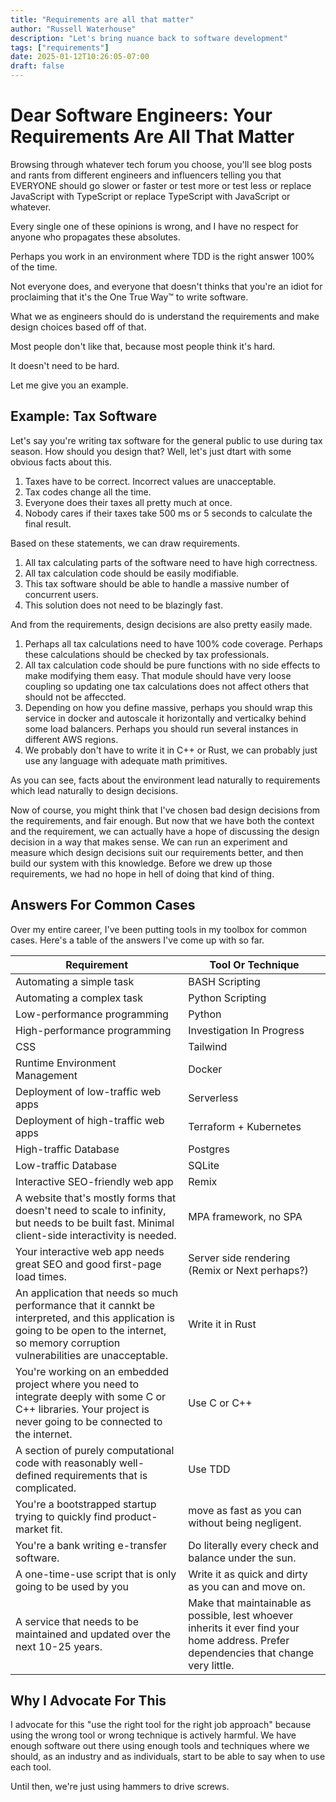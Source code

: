 ```yaml
---
title: "Requirements are all that matter"
author: "Russell Waterhouse"
description: "Let's bring nuance back to software development"
tags: ["requirements"]
date: 2025-01-12T10:26:05-07:00
draft: false
---
```


# Dear Software Engineers: Your Requirements Are All That Matter

Browsing through whatever tech forum
you choose, you'll see blog posts and
rants from different engineers and
influencers telling you that EVERYONE should
go slower or faster or test more or test
less or replace JavaScript with TypeScript
or replace TypeScript with JavaScript
or whatever.

Every single one of these opinions is wrong,
and I have no respect for anyone who
propagates these absolutes.

Perhaps you work in an environment
where TDD is the right answer
100% of the time.

Not everyone does, and everyone that doesn't
thinks that you're an idiot for proclaiming
that it's the One True Way™️ to write software.

What we as engineers should do is
understand the requirements and make design
choices based off of that.

Most people don't like that, because most people think it's hard.

It doesn't need to be hard.

Let me give you an example.

## Example: Tax Software

Let's say you're writing tax software for the general public to use during tax season.  How should you design that? Well, let's just dtart with some obvious facts about this. 

1. Taxes have to be correct. Incorrect values are unacceptable.
2. Tax codes change all the time.
3. Everyone does their taxes all pretty much at once.
4. Nobody cares if their taxes take 500 ms or 5 seconds to calculate the final result.

Based on these statements, we can draw requirements. 
1. All tax calculating parts of the software need to have high correctness.
2. All tax calculation code should be easily modifiable.
3. This tax software should be able to handle a massive number of concurrent users.
4. This solution does not need to be blazingly fast.

And from the requirements, design decisions are also pretty easily made.
1. Perhaps all tax calculations need to have 100% code coverage. Perhaps these calculations should be checked by tax professionals.
2. All tax calculation code should be pure functions with no side effects to make modifying them easy. That module should have very loose coupling so updating one tax calculations does not affect others that should not be affeccted.
3. Depending on how you define massive, perhaps you should wrap this service in docker and autoscale it horizontally and verticalky behind some load balancers. Perhaps you should run several instances in different AWS regions.
4. We probably don't have to write it in C++ or Rust, we can probably just use any language with adequate math primitives.

As you can see, facts about the environment lead naturally to requirements
which lead naturally to design decisions.

Now of course, you might think that I've chosen bad design decisions from the
requirements, and fair enough. But now that we have both the context and the
requirement, we can actually have a hope of discussing the design decision in a
way that makes sense. We can run an experiment and measure which design
decisions suit our requirements better, and then build our system with this
knowledge. Before we drew up those requirements, we had no hope in hell of
doing that kind of thing.


## Answers For Common Cases

Over my entire career, I've been putting tools in my toolbox for common cases.
Here's a table of the answers I've come up with so far.

| Requirement | Tool Or Technique |
| ----------- | -------------------- |
| Automating a simple task | BASH Scripting |
| Automating a complex task | Python Scripting |
| Low-performance programming | Python |
| High-performance programming | Investigation In Progress |
| CSS | Tailwind |
| Runtime Environment Management | Docker |
| Deployment of low-traffic web apps | Serverless |
| Deployment of high-traffic web apps | Terraform + Kubernetes |
| High-traffic Database | Postgres |
| Low-traffic Database | SQLite |
| Interactive SEO-friendly web app | Remix |
| A website that's mostly forms that doesn't need to scale to infinity, but needs to be built fast. Minimal client-side interactivity is needed. | MPA framework, no SPA |
| Your interactive web app needs great SEO and good first-page load times. | Server side rendering (Remix or Next perhaps?) |
| An application that needs so much performance that it cannkt be interpreted, and this application is going to be open to the internet, so memory corruption vulnerabilities are unacceptable. | Write it in Rust |
| You're working on an embedded project where you need to integrate deeply with some C or C++ libraries. Your project is never going to be connected to the internet. | Use C or C++ | 
| A section of purely computational code with reasonably well-defined requirements that is complicated. | Use TDD |
| You're a bootstrapped startup trying to quickly find product-market fit. | move as fast as you can without being negligent. |
| You're a bank writing e-transfer software. | Do literally every check and balance under the sun. |
| A one-time-use script that is only going to be used by you | Write it as quick and dirty as you can and move on. |
| A service that needs to be maintained and updated over the next 10-25 years. | Make that maintainable as possible, lest whoever inherits it ever find your home address. Prefer dependencies that change very little. |


## Why I Advocate For This

I advocate for this "use the right tool for the right job approach" because
using the wrong tool or wrong technique is actively harmful. We have enough software
out there using enough tools and techniques where we should, as an industry and
as individuals, start to be able to say when to use each tool.

Until then, we're just using hammers to drive screws.
